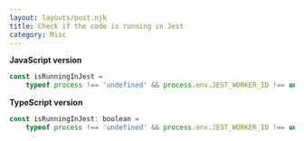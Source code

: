 ```yaml
---
layout: layouts/post.njk
title: Check if the code is running in Jest
category: Misc
---
```


**JavaScript version**

```js
const isRunningInJest =
	typeof process !== 'undefined' && process.env.JEST_WORKER_ID !== undefined;
```

**TypeScript version**

```js
const isRunningInJest: boolean =
	typeof process !== 'undefined' && process.env.JEST_WORKER_ID !== undefined;
```
